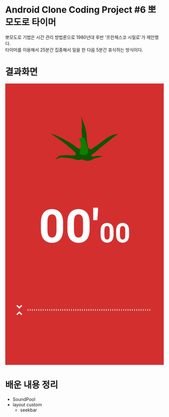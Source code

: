 # Android Clone Coding Project #6 뽀모도로 타이머
뽀모도로 기법은 시간 관리 방법론으로 1980년대 후반 '프란체스코 시릴로'가 제안했다.
</br>
타이머를 이용해서 25분간 집중해서 일을 한 다음 5분간 휴식하는 방식이다.
</br>
# 결과화면
![1](./screenshot/1.png)
</br>
# 배운 내용 정리
- SoundPool
- layout custom
  - seekbar
